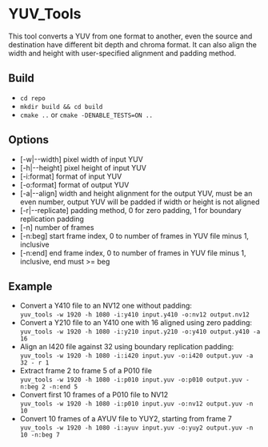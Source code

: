 # YUV_Tools
This tool converts a YUV from one format to another, even the source and destination have different bit depth and chroma format. It can also align the width and height with user-specified alignment and padding method.

## Build
* `cd repo`
* `mkdir build && cd build`
* `cmake ..` or `cmake -DENABLE_TESTS=ON ..`

## Options
- [-w|--width] pixel width of input YUV
- [-h|--height] pixel height of input YUV
- [-i:format] format of input YUV
- [-o:format] format of output YUV
- [-a|--align] width and height alignment for the output YUV, must be an even number, output YUV will be padded if width or height is not aligned
- [-r|--replicate] padding method, 0 for zero padding, 1 for boundary replication padding
- [-n] number of frames
- [-n:beg] start frame index, 0 to number of frames in YUV file minus 1, inclusive
- [-n:end] end frame index, 0 to number of frames in YUV file minus 1, inclusive, end must >= beg

## Example
* Convert a Y410 file to an NV12 one without padding:  
`yuv_tools -w 1920 -h 1080 -i:y410 input.y410 -o:nv12 output.nv12`
* Convert a Y210 file to an Y410 one with 16 aligned using zero padding:  
`yuv_tools -w 1920 -h 1080 -i:y210 input.y210 -o:y410 output.y410 -a 16`
* Align an I420 file against 32 using boundary replication padding:  
`yuv_tools -w 1920 -h 1080 -i:i420 input.yuv -o:i420 output.yuv -a 32 - r 1`
* Extract frame 2 to frame 5 of a P010 file  
`yuv_tools -w 1920 -h 1080 -i:p010 input.yuv -o:p010 output.yuv -n:beg 2 -n:end 5`
* Convert first 10 frames of a P010 file to NV12  
`yuv_tools -w 1920 -h 1080 -i:p010 input.yuv -o:nv12 output.yuv -n 10`
* Convert 10 frames of a AYUV file to YUY2, starting from frame 7  
`yuv_tools -w 1920 -h 1080 -i:ayuv input.yuv -o:yuy2 output.yuv -n 10 -n:beg 7`